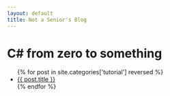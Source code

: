 ```yaml
---
layout: default
title: Not a Senior's Blog
---
```


# C# from zero to something 

<ul>
    {% for post in site.categories['tutorial'] reversed %}
    <li>
        <a href="{{ post.url }}">{{ post.title }}</a>
    </li>
    {% endfor %}
</ul>